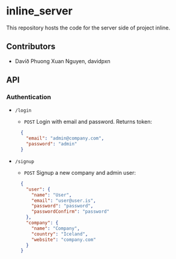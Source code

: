 # inline_server

This repository hosts the code for the server side of project inline.

## Contributors

  * Davíð Phuong Xuan Nguyen, davidpxn

## API
### Authentication

* `/login`

  * `POST` Login with email and password. Returns token:
  ```json
    {
      "email": "admin@company.com",
      "password": "admin"
    }
  ```
  
* `/signup
`
  * `POST` Signup a new company and admin user:
  ```json
    {
      "user": {
        "name": "User",
        "email": "user@user.is",
        "password": "password",
        "passwordConfirm": "password"
      },
      "company": {
        "name": "Company",
        "country": "Iceland",
        "website": "company.com"
      }
    }
  ```
